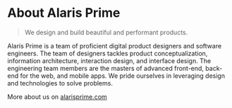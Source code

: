 # About Alaris Prime

> We design and build beautiful and performant products.

Alaris Prime is a team of proficient digital product designers and software engineers. The team of designers tackles product conceptualization, information architecture, interaction design, and interface design. The engineering team members are the masters of advanced front-end, back-end for the web, and mobile apps. We pride ourselves in leveraging design and technologies to solve problems.

More about us on [alarisprime.com](https://alarisprime.com)